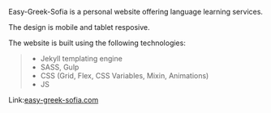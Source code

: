 Easy-Greek-Sofia is a personal website offering language learning services.

The design is mobile and tablet resposive.

The website is built using the following technologies:

> - Jekyll templating engine
> - SASS, Gulp
> - CSS (Grid, Flex, CSS Variables, Mixin, Animations)
> - JS

Link:[easy-greek-sofia.com](easy-greek-sofia.com)
